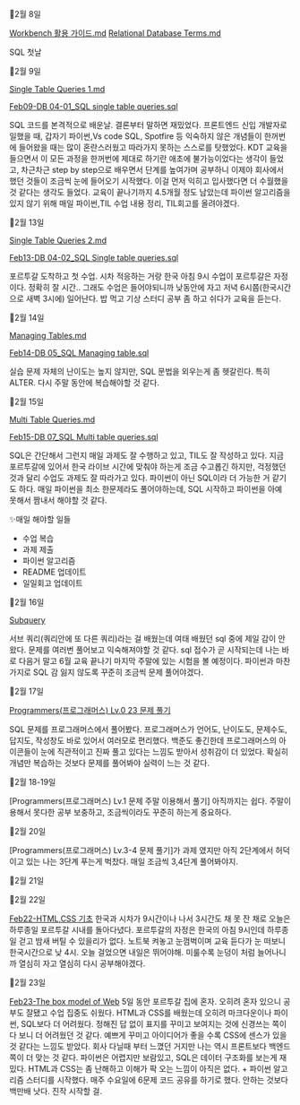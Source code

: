 📓2월 8일

[Workbench 활용 가이드.md](https://github.com/gata96/TIL/blob/master/MySQL/Workbench%20%ED%99%9C%EC%9A%A9%20%EA%B0%80%EC%9D%B4%EB%93%9C.md)
[Relational Database Terms.md](https://github.com/gata96/TIL/blob/master/MySQL/Relational%20Database%20Terms.md)

SQL 첫날

📓2월 9일

[Single Table Queries 1.md](https://github.com/gata96/TIL/blob/master/MySQL/Single%20Table%20Queries%201.md)

[Feb09-DB 04-01_SQL single table queries.sql](https://github.com/gata96/TIL/blob/master/MySQL/SQL_Practice/Feb09-DB%2004-01_SQL%20single%20table%20queries.sql)

SQL 코드를 본격적으로 배운날. 결론부터 말하면 재밌었다.
프론트엔드 신입 개발자로 일했을 때, 갑자기 파이썬,Vs code SQL, Spotfire 등 익숙하지 않은 개념들이 한꺼번에 들어왔을 때는 많이 혼란스러웠고 따라가지 못하는 스스로를 탓했었다. KDT 교육을 들으면서 이 모든 과정을 한꺼번에 제대로 하기란 애초에 불가능이었다는 생각이 들었고, 차근차근 step by step으로 배우면서 단계를 높여가며 공부하니 이제야 회사에서 했던 것들이 조금씩 눈에 들어오기 시작했다. 이걸 먼저 익히고 입사했다면 더 수월했을 것 같다는 생각도 들었다. 교육이 끝나기까지 4.5개월 정도 남았는데 파이썬 알고리즘을 있지 않기 위해 매일 파이썬,TIL 수업 내용 정리, TIL회고를 올려야겠다.

📓2월 13일

[Single Table Queries 2.md](https://github.com/gata96/TIL/blob/master/MySQL/Single%20Table%20Queries%202.md)

[Feb13-DB 04-02_SQL Single table queries.sql](https://github.com/gata96/TIL/blob/master/MySQL/SQL_Practice/Feb13-DB%2004-02_SQL%20Single%20table%20queries.sql)

포르투갈 도착하고 첫 수업. 시차 적응하는 거랑 한국 아침 9시 수업이 포르투갈은 자정이다. 정확히 잘 시간.. 그래도 수업은 들어야되니까 낮동안에 자고 저녁 6시쯤(한국시간으로 새벽 3시에) 일어난다. 밥 먹고 기상 스터디 공부 좀 하고 쉬다가 교육을 듣는다.


📓2월 14일

[Managing Tables.md](https://github.com/gata96/TIL/blob/master/MySQL/Managing%20Tables.md)

[Feb14-DB 05_SQL Managing table.sql](https://github.com/gata96/TIL/blob/master/MySQL/SQL_Practice/Feb14-DB%2005_SQL%20Managing%20table.sql)

실습 문제 자체의 난이도는 높지 않지만, SQL 문법을 외우는게 좀 헷갈린다. 특히 ALTER. 다시 주말 동안에 복습해야할 것 같다.

📓2월 15일

[Multi Table Queries.md](https://github.com/gata96/TIL/blob/master/MySQL/Multi%20Table%20Queries.md)

[Feb15-DB 07_SQL Multi table queries.sql](https://github.com/gata96/TIL/blob/master/MySQL/SQL_Practice/Feb15-DB%2007_SQL%20Multi%20table%20queries.sql)

SQL은 간단해서 그런지 매일 과제도 잘 수행하고 있고, TIL도 잘 작성하고 있다. 지금 포르투갈에 있어서 한국 라이브 시간에 맞춰야 하는게 조금 수고롭긴 하지만, 걱정했던 것과 달리 수업도 과제도 잘 따라가고 있다. 파이썬이 아닌 SQL이라 더 가능한 거 같기도 하다. 매일 파이썬을 최소 한문제라도 풀어야하는데, SQL 시작하고 파이썬을 아예 못해서 짬내서 해야할 것 같다.

✨매일 해야할 일들
- 수업 복습
- 과제 제출
- 파이썬 알고리즘
- README 업데이트
- 일일회고 업데이트

📓2월 16일

[Subquery](https://github.com/gata96/TIL/blob/master/MySQL/Subquery.md)

서브 쿼리(쿼리안에 또 다른 쿼리)라는 걸 배웠는데 여태 배웠던 sql 중에 제일 감이 안왔다. 문제를 여러번 풀어보고 익숙해져야할 것 같다. sql 접수가 곧 시작되는데 나는 바로 다음거 말고 6월 교육 끝나기 마지막 주말에 있는 시험을 볼 예정이다. 파이썬과 마찬가지로 SQL 감 잃지 않도록 꾸준히 조금씩 문제 풀어야겠다.

📓2월 17일

[Programmers(프로그래머스) Lv.0 23 문제 풀기](https://github.com/gata96/TIL/blob/master/MySQL/Img/feb17.png)

SQL 문제를 프로그래머스에서 풀어봤다. 프로그래머스가 언어도, 난이도도, 문제수도, 답지도, 작성창도 바로 있어서 여러모로 편리했다. 백준도 좋긴한데 프로그래머스의 아이콘들이 눈에 직관적이고 진짜 풀고 있다는 느낌도 받아서 성취감이 더 있었다. 확실히 개념만 복습하는 것보다 문제를 풀어봐야 실력이 느는 것 같다.

📓2월 18-19일

[Programmers(프로그래머스) Lv.1 문제 주말 이용해서 풀기]
아직까지는 쉽다. 주말이용해서 못다한 공부 보충하고, 조금씩이라도 꾸준히 하는게 중요하다.


📓2월 20일

[Programmers(프로그래머스) Lv.3-4 문제 풀기]가 과제 였지만 아직 2단계에서 허덕이고 있는 나는 3단계 푸는게 벅찼다. 매일 조금씩 3,4단계 풀어봐야지.

📓2월 21일


📓2월 22일

[Feb22-HTML,CSS 기초](https://github.com/gata96/TIL/tree/master/Web/Web_practice/Feb22-HTML%2CCSS%20%EA%B8%B0%EC%B4%88)
한국과 시차가 9시간이나 나서 3시간도 채 못 잔 채로 오늘은 하루종일 포르투갈 시내를 돌아다녔다. 포르투갈의 자정은 한국의 아침 9시인데 하루종일 걷고 밤새 버틸 수 있을리가 없다. 노트북 켜놓고 눈껌벅이며 교육 듣다가 눈 떠보니 한국시간으로 낮 4시. 오늘 걸었으면 내일은 뛰어야해. 미룰수록 눈덩이 처럼 늘어나니까 열심히 자고 열심히 다시 공부해야겠다.


📓2월 23일

[Feb23-The box model of Web](https://github.com/gata96/TIL/tree/master/Web/Web_practice/Feb23-The%20box%20model%20of%20Web)
5일 동안 포르투갈 집에 혼자. 오히려 혼자 있으니 공부도 잘됐고 수업 집중도 쉬웠다.
HTML과 CSS를 배웠는데 오히려 마크다운이나 파이썬, SQL보다 더 어려웠다. 정해진 답 없이 표지를 꾸미고 보여지는 것에 신경쓰는 쪽이다 보니 더 어려웠던 것 같다. 예쁘게 꾸미고 아이디어가 좋을 수록 CSS에 센스가 있을 것 같다는 느낌도 받았다. 회사 다닐때 부터 느꼈던 거지만 나는 역시 프론트보다 백엔드쪽이 더 맞는 것 같다. 파이썬은 어렵지만 보람있고, SQL은 데이터 구조화를 보는게 재밌다. HTML과 CSS는 좀 난해하고 이해가 팍 오는 느낌이 아직은 없다. + 파이썬 알고리즘 스터디를 시작했다. 매주 수요일에 6문제 코드 공유를 하기로 했다. 안하는 것보다 백만배 낫다. 진작 시작할 걸.